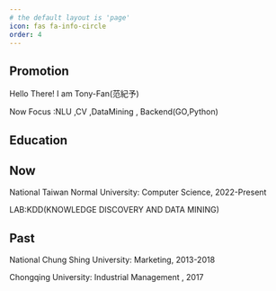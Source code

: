 ```yaml
---
# the default layout is 'page'
icon: fas fa-info-circle
order: 4
---
```


<!-- > Add Markdown syntax content to file `_tabs/about.md`{: .filepath } and it will show up on this page.
{: .prompt-tip } -->
## Promotion
Hello There!  I am Tony-Fan(范紀予)

Now Focus :NLU ,CV ,DataMining ,  Backend(GO,Python)

## Education

## Now 

National Taiwan Normal University:  Computer Science, 2022-Present

LAB:KDD(KNOWLEDGE DISCOVERY AND DATA MINING)
##  Past
National Chung Shing University:  Marketing, 2013-2018

Chongqing University: Industrial Management , 2017
